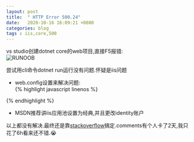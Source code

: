 ```yaml
---
layout: post
title:  " HTTP Error 500.24"
date:   2020-10-16 16:09:21 +0800
categories: blog
tags : iis,core,500
---
```


vs studio创建dotnet core的web项目,直接F5报错:   
![RUNOOB]({{site.url}}/assets/img/1602836531(1).jpg)

尝试用cli命令dotnet run运行没有问题.怀疑是iis问题
- web.config设置来解决问题:    
{% highlight javascript linenos %}
<validation validateIntegratedModeConfiguration="false" />
{% endhighlight %}

- MSDN推荐讲iis应用池设置为经典,并且更改identity账户

以上都没有解决.最终还是靠[stackoverflow](https://stackoverflow.com/questions/14445252/http-error-500-24-internal-server-error-an-asp-net-setting-has-been-detected-t#)搞定.comments有个人卡了2天,我只花了6h看来还不错.😭

